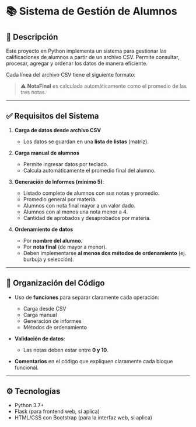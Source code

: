 # 📚 Sistema de Gestión de Alumnos

## 📘 Descripción

Este proyecto en Python implementa un sistema para gestionar las calificaciones de alumnos a partir de un archivo CSV. Permite consultar, procesar, agregar y ordenar los datos de manera eficiente.

Cada línea del archivo CSV tiene el siguiente formato:

> ⚠️ **NotaFinal** es calculada automáticamente como el promedio de las tres notas.

---

## ✅ Requisitos del Sistema

1. **Carga de datos desde archivo CSV**  
   - Los datos se guardan en una **lista de listas** (matriz).

2. **Carga manual de alumnos**
   - Permite ingresar datos por teclado.
   - Calcula automáticamente el promedio final del alumno.

3. **Generación de Informes (mínimo 5)**:
   - Listado completo de alumnos con sus notas y promedio.
   - Promedio general por materia.
   - Alumnos con nota final mayor a un valor dado.
   - Alumnos con al menos una nota menor a 4.
   - Cantidad de aprobados y desaprobados por materia.

4. **Ordenamiento de datos**
   - Por **nombre del alumno**.
   - Por **nota final** (de mayor a menor).
   - Deben implementarse **al menos dos métodos de ordenamiento** (ej. burbuja y selección).

---

## 🧩 Organización del Código

- Uso de **funciones** para separar claramente cada operación:
  - Carga desde CSV
  - Carga manual
  - Generación de informes
  - Métodos de ordenamiento

- **Validación de datos**:
  - Las notas deben estar entre **0 y 10**.

- **Comentarios** en el código que expliquen claramente cada bloque funcional.

---

## ⚙️ Tecnologías

- Python 3.7+
- Flask (para frontend web, si aplica)
- HTML/CSS con Bootstrap (para la interfaz web, si aplica)


